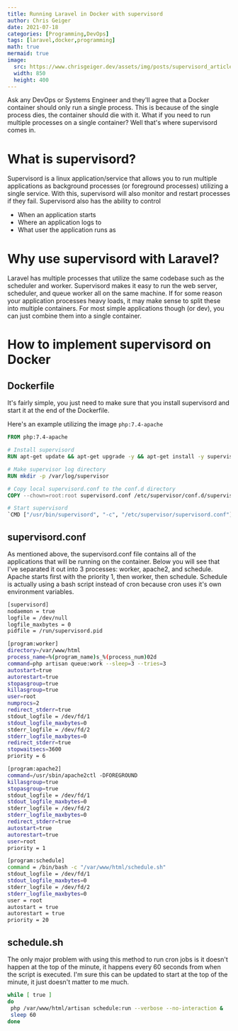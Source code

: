 ```yaml
---
title: Running Laravel in Docker with supervisord
author: Chris Geiger
date: 2021-07-18 
categories: [Programming,DevOps]
tags: [laravel,docker,programming]
math: true
mermaid: true
image:
  src: https://www.chrisgeiger.dev/assets/img/posts/supervisord_article.jpg
  width: 850
  height: 400
---
```


Ask any DevOps or Systems Engineer and they'll agree that a Docker container should only run a single process.  This is because of the single process dies, the container should die with it.  What if you need to run multiple processes on a single container?  Well that's where supervisord comes in.  

# What is supervisord?
Supervisord is a linux application/service that allows you to run multiple applications as background processes (or foreground processes) utilizing a single service.  With this, supervisord will also monitor and restart processes if they fail.  Supervisord also has the ability to control 
- When an application starts
- Where an application logs to
- What user the application runs as

# Why use supervisord with Laravel?
Laravel has multiple processes that utilize the same codebase such as the scheduler and worker.  Supervisord makes it easy to run the web server, scheduler, and queue worker all on the same machine.  If for some reason your application processes heavy loads, it may make sense to split these into multiple containers.  For most simple applications though (or dev), you can just combine them into a single container.

# How to implement supervisord on Docker
## Dockerfile
It's fairly simple, you just need to make sure that you install supervisord and start it at the end of the Dockerfile. 

Here's an example utilizing the image `php:7.4-apache`

```dockerfile
FROM php:7.4-apache

# Install supervisord
RUN apt-get update && apt-get upgrade -y && apt-get install -y supervisor

# Make supervisor log directory
RUN mkdir -p /var/log/supervisor

# Copy local supervisord.conf to the conf.d directory
COPY --chown=root:root supervisord.conf /etc/supervisor/conf.d/supervisord.conf

# Start supervisord
`CMD ["/usr/bin/supervisord", "-c", "/etc/supervisor/supervisord.conf"]`
```

## supervisord.conf 
As mentioned above, the supervisord.conf file contains all of the applications that will be running on the container.  Below you will see that I've separated it out into 3 processes: worker, apache2, and schedule.  Apache starts first with the priority 1, then worker, then schedule.  Schedule is actually using a bash script instead of cron because cron uses it's own environment variables. 

```bash
[supervisord]
nodaemon = true
logfile = /dev/null
logfile_maxbytes = 0
pidfile = /run/supervisord.pid

[program:worker]
directory=/var/www/html
process_name=%(program_name)s_%(process_num)02d
command=php artisan queue:work --sleep=3 --tries=3
autostart=true
autorestart=true
stopasgroup=true
killasgroup=true
user=root
numprocs=2
redirect_stderr=true
stdout_logfile = /dev/fd/1
stdout_logfile_maxbytes=0
stderr_logfile = /dev/fd/2
stderr_logfile_maxbytes=0
redirect_stderr=true
stopwaitsecs=3600
priority = 6

[program:apache2]
command=/usr/sbin/apache2ctl -DFOREGROUND
killasgroup=true
stopasgroup=true
stdout_logfile = /dev/fd/1
stdout_logfile_maxbytes=0
stderr_logfile = /dev/fd/2
stderr_logfile_maxbytes=0
redirect_stderr=true
autostart=true
autorestart=true
user=root
priority = 1

[program:schedule]
command = /bin/bash -c "/var/www/html/schedule.sh"
stdout_logfile = /dev/fd/1
stdout_logfile_maxbytes=0
stderr_logfile = /dev/fd/2
stderr_logfile_maxbytes=0
user = root
autostart = true
autorestart = true
priority = 20
```

## schedule.sh
The only major problem with using this method to run cron jobs is it doesn't happen at the top of the minute, it happens every 60 seconds from when the script is executed.  I'm sure this can be updated to start at the top of the minute, it just doesn't matter to me much.
```bash
while [ true ]
do
 php /var/www/html/artisan schedule:run --verbose --no-interaction &
 sleep 60
done
```

